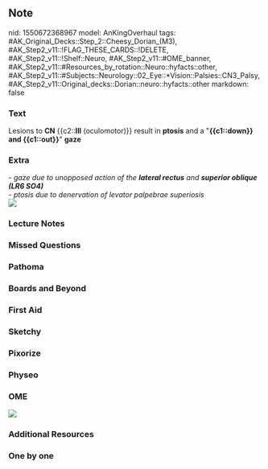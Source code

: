 ## Note
nid: 1550672368967
model: AnKingOverhaul
tags: #AK_Original_Decks::Step_2::Cheesy_Dorian_(M3), #AK_Step2_v11::!FLAG_THESE_CARDS::!DELETE, #AK_Step2_v11::!Shelf::Neuro, #AK_Step2_v11::#OME_banner, #AK_Step2_v11::#Resources_by_rotation::Neuro::hyfacts::other, #AK_Step2_v11::#Subjects::Neurology::02_Eye::*Vision::Palsies::CN3_Palsy, #AK_Step2_v11::Original_decks::Dorian::neuro::hyfacts::other
markdown: false

### Text
Lesions to <b>CN</b> {{c2::<b>III</b> (oculomotor)}} result in
<b>ptosis</b> and a "<b>{{c1::down}} and {{c1::out}}</b>"
<b>gaze</b>

### Extra
<div>
  <i>- gaze due to unopposed action of the <b>lateral rectus</b>
  and <b>superior oblique (LR6 SO4)</b></i>
</div>
<div>
  <i>- ptosis due to denervation of levator palpebrae
  superiosis</i>
</div>
<div><img src="paste-372360779661704.jpg"></div>

### Lecture Notes


### Missed Questions


### Pathoma


### Boards and Beyond


### First Aid


### Sketchy


### Pixorize


### Physeo


### OME
<div class="ome-widget">
  <a href="https://onlinemeded.org?ref=anki"><img src=
  "_OME_AnkiFlashcards_General_4.png"></a>
</div>

### Additional Resources


### One by one

